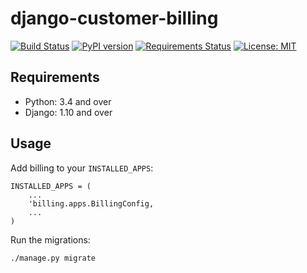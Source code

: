 django-customer-billing
============

[![Build Status](https://travis-ci.org/skioo/django-customer-billing.svg?branch=master)](https://travis-ci.org/skioo/django-customer-billing)
[![PyPI version](https://badge.fury.io/py/django-customer-billing.svg)](https://badge.fury.io/py/django-customer-billing)
[![Requirements Status](https://requires.io/github/skioo/django-customer-billing/requirements.svg?branch=master)](https://requires.io/github/skioo/django-customer-billing/requirements/?branch=master)
[![License: MIT](https://img.shields.io/badge/License-MIT-blue.svg)](https://opensource.org/licenses/MIT)



Requirements
------------

* Python: 3.4 and over
* Django: 1.10 and over


Usage
-----

Add billing to your `INSTALLED_APPS`:

    INSTALLED_APPS = (
        ...
        'billing.apps.BillingConfig,
        ...
    )


Run the migrations: 

    ./manage.py migrate
    
